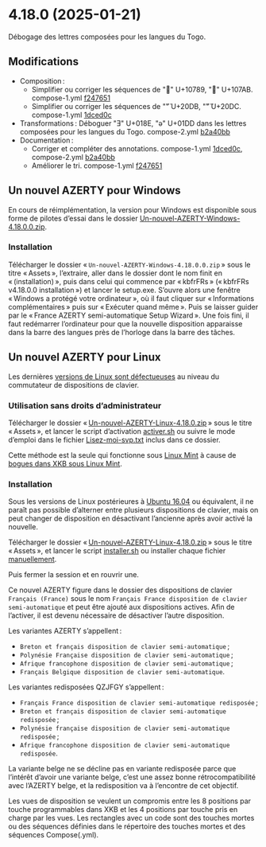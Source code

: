 # 4.18.0 (2025-01-21)

Débogage des lettres composées pour les langues du Togo.

## Modifications

* Composition :
	* Simplifier ou corriger les séquences de "𐞉" U+10789, "𐞫" U+107AB. compose-1.yml [f247651](https://github.com/dispoclavier/nouvel-azerty/commit/f24765119811302e5f854adc3300ba4488ebad1f)
	* Simplifier ou corriger les séquences de "⃛" U+20DB, "⃜" U+20DC. compose-1.yml [1dced0c](https://github.com/dispoclavier/nouvel-azerty/commit/1dced0c7f79ff9a845e56d5c332eed32e4d65b7e)
* Transformations : Déboguer "Ǝ" U+018E, "ǝ" U+01DD dans les lettres composées pour les langues du Togo. compose-2.yml [b2a40bb](https://github.com/dispoclavier/nouvel-azerty/commit/b2a40bbaeb1ad9e91ac0b8ab7ccd71287664e2c1)
* Documentation :
	* Corriger et compléter des annotations. compose-1.yml [1dced0c](https://github.com/dispoclavier/nouvel-azerty/commit/1dced0c7f79ff9a845e56d5c332eed32e4d65b7e), compose-2.yml [b2a40bb](https://github.com/dispoclavier/nouvel-azerty/commit/b2a40bbaeb1ad9e91ac0b8ab7ccd71287664e2c1)
	* Améliorer le tri. compose-1.yml [f247651](https://github.com/dispoclavier/nouvel-azerty/commit/f24765119811302e5f854adc3300ba4488ebad1f)

## Un nouvel AZERTY pour Windows

En cours de réimplémentation, la version pour Windows est disponible sous forme de pilotes d’essai dans le dossier [Un-nouvel-AZERTY-Windows-4.18.0.0.zip](https://github.com/dispoclavier/nouvel-azerty/releases/latest/download/Un-nouvel-AZERTY-Windows-4.18.0.0.zip).

### Installation

Télécharger le dossier « `Un-nouvel-AZERTY-Windows-4.18.0.0.zip` » sous le titre « Assets », l’extraire, aller dans le dossier dont le nom finit en « (installation) », puis dans celui qui commence par « kbfrFRs » (« kbfrFRs v4.18.0.0 installation ») et lancer le setup.exe. S’ouvre alors une fenêtre « Windows a protégé votre ordinateur », où il faut cliquer sur « Informations complémentaires » puis sur « Exécuter quand même ». Puis se laisser guider par le « France AZERTY semi-automatique Setup Wizard ». Une fois fini, il faut redémarrer l’ordinateur pour que la nouvelle disposition apparaisse dans la barre des langues près de l’horloge dans la barre des tâches.

## Un nouvel AZERTY pour Linux

Les dernières [versions de Linux sont défectueuses](https://github.com/dispoclavier/nouvel-azerty/blob/main/linux-chromeos/readme.md#installation) au niveau du commutateur de dispositions de clavier.

### Utilisation sans droits d’administrateur

Télécharger le dossier « [Un-nouvel-AZERTY-Linux-4.18.0.zip](https://github.com/dispoclavier/nouvel-azerty/releases/latest/download/Un-nouvel-AZERTY-Linux-4.18.0.zip) » sous le titre « Assets », et lancer le script d’activation [activer.sh](https://github.com/dispoclavier/nouvel-azerty/blob/main/linux-chromeos/activer.sh) ou suivre le mode d’emploi dans le fichier [Lisez-moi-svp.txt](https://github.com/dispoclavier/nouvel-azerty/blob/main/linux-chromeos/Lisez-moi-svp.txt) inclus dans ce dossier.

Cette méthode est la seule qui fonctionne sous [Linux Mint](https://www.linuxmint.com/edition.php?id=311) à cause de [bogues dans XKB sous Linux Mint](https://github.com/dispoclavier/nouvel-azerty/blob/main/linux-chromeos/readme.md#linux-mint).

### Installation

Sous les versions de Linux postérieures à [Ubuntu 16.04](https://releases.ubuntu.com/16.04/) ou équivalent, il ne paraît pas possible d’alterner entre plusieurs dispositions de clavier, mais on peut changer de disposition en désactivant l’ancienne après avoir activé la nouvelle.

Télécharger le dossier « [Un-nouvel-AZERTY-Linux-4.18.0.zip](https://github.com/dispoclavier/nouvel-azerty/releases/latest/download/Un-nouvel-AZERTY-Linux-4.18.0.zip) » sous le titre « Assets », et lancer le script [installer.sh](https://github.com/dispoclavier/nouvel-azerty/blob/main/linux-chromeos/outils/installer.sh) ou installer chaque fichier [manuellement](https://github.com/dispoclavier/nouvel-azerty/blob/main/linux-chromeos/readme.md).

Puis fermer la session et en rouvrir une. 

Ce nouvel AZERTY figure dans le dossier des dispositions de clavier `Français (France)` sous le nom `Français France disposition de clavier semi-automatique` et peut être ajouté aux dispositions actives. Afin de l’activer, il est devenu nécessaire de désactiver l’autre disposition.

Les variantes AZERTY s’appellent :

* `Breton et français disposition de clavier semi-automatique` ;
* `Polynésie Française disposition de clavier semi-automatique` ;
* `Afrique francophone disposition de clavier semi-automatique` ;
* `Français Belgique disposition de clavier semi-automatique`.

Les variantes redisposées QZJFGY s’appellent :

* `Français France disposition de clavier semi-automatique redisposée` ;
* `Breton et français disposition de clavier semi-automatique redisposée` ;
* `Polynésie française disposition de clavier semi-automatique redisposée` ;
* `Afrique francophone disposition de clavier semi-automatique redisposée`.

La variante belge ne se décline pas en variante redisposée parce que l’intérêt d’avoir une variante belge, c’est une assez bonne rétrocompatibilité avec l’AZERTY belge, et la redisposition va à l’encontre de cet objectif.

Les vues de disposition se veulent un compromis entre les 8 positions par touche programmables dans XKB et les 4 positions par touche pris en charge par les vues. Les rectangles avec un code sont des touches mortes ou des séquences définies dans le répertoire des touches mortes et des séquences Compose(.yml).
